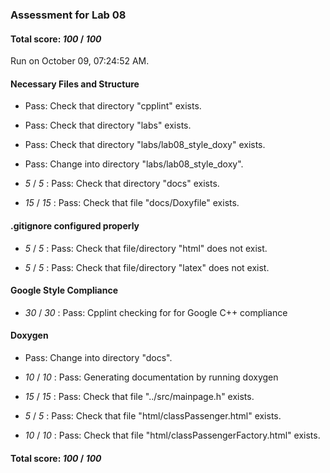 ### Assessment for Lab 08

#### Total score: _100_ / _100_

Run on October 09, 07:24:52 AM.


#### Necessary Files and Structure

+ Pass: Check that directory "cpplint" exists.

+ Pass: Check that directory "labs" exists.

+ Pass: Check that directory "labs/lab08_style_doxy" exists.

+ Pass: Change into directory "labs/lab08_style_doxy".

+  _5_ / _5_ : Pass: Check that directory "docs" exists.

+  _15_ / _15_ : Pass: Check that file "docs/Doxyfile" exists.


#### .gitignore configured properly

+  _5_ / _5_ : Pass: Check that file/directory "html" does not exist.

+  _5_ / _5_ : Pass: Check that file/directory "latex" does not exist.


#### Google Style Compliance

+  _30_ / _30_ : Pass: Cpplint checking for for Google C++ compliance


#### Doxygen

+ Pass: Change into directory "docs".

+  _10_ / _10_ : Pass: Generating documentation by running doxygen

+  _15_ / _15_ : Pass: Check that file "../src/mainpage.h" exists.

+  _5_ / _5_ : Pass: Check that file "html/classPassenger.html" exists.

+  _10_ / _10_ : Pass: Check that file "html/classPassengerFactory.html" exists.

#### Total score: _100_ / _100_

